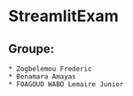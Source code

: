 # StreamlitExam

## Groupe:
    * Zogbelemou Frederic
    * Benamara Amayas
    * FOAGOUO WABO Lemaire Junior